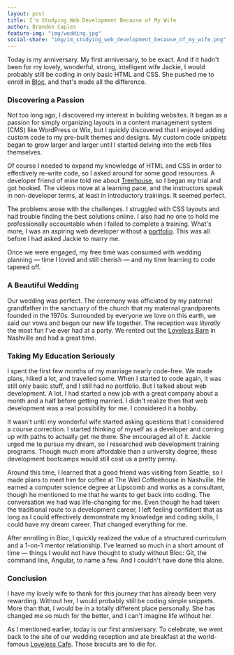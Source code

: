 ```yaml
---
layout: post
title: I'm Studying Web Development Because of My Wife
author: Brandon Caples
feature-img: "img/wedding.jpg"
social-share: "img/im_studying_web_development_because_of_my_wife.png"
---
```


Today is my anniversary. My first anniversary, to be exact. And if it hadn't been for my lovely, wonderful, strong, intelligent wife Jackie, I would probably still be coding in only basic HTML and CSS. She pushed me to enroll in <a href="https://www.bloc.io/" target="_blank">Bloc</a>, and that's made all the difference.

### Discovering a Passion

Not too long ago, I discovered my interest in building websites. It began as a passion for simply organizing layouts in a content management system (CMS) like WordPress or Wix, but I quickly discovered that I enjoyed adding custom code to my pre-built themes and designs. My custom code snippets began to grow larger and larger until I started delving into the web files themselves.

Of course I needed to expand my knowledge of HTML and CSS in order to effectively re-write code, so I asked around for some good resources. A developer friend of mine told me about <a href="https://teamtreehouse.com/" target="_blank">Treehouse</a>, so I began my trial and got hooked. The videos move at a learning pace, and the instructors speak in non-developer terms, at least in introductory trainings. It seemed perfect.

The problems arose with the challenges. I struggled with CSS layouts and had trouble finding the best solutions online. I also had no one to hold me professionally accountable when I failed to complete a training. What's more, I was an aspiring web developer without a [portfolio](http://brandoncaples.com/). This was all before I had asked Jackie to marry me.

Once we were engaged, my free time was consumed with wedding planning &mdash;
 time I loved and still cherish &mdash; and my time learning to code tapered off.

### A Beautiful Wedding

Our wedding was perfect. The ceremony was officiated by my paternal grandfather in the sanctuary of the church that my maternal grandparents founded in the 1970s. Surrounded by everyone we love on this earth, we said our vows and began our new life together. The reception was <em>literally</em> the most fun I've ever had at a party. We rented out the <a href="https://www.lovelessevents.com/barn" target="_blank">Loveless Barn</a> in Nashville and had a great time.

### Taking My Education Seriously

I spent the first few months of my marriage nearly code-free. We made plans, hiked a lot, and travelled some. When I started to code again, it was still only basic stuff, and I still had no portfolio. But I talked about web development. A lot. I had started a new job with a great company about a month and a half before getting married. I didn't realize then that web development was a real possibility for me. I considered it a hobby.

It wasn't until my wonderful wife started asking questions that I considered a course correction. I started thinking of myself as a developer and coming up with paths to actually get me there. She encouraged all of it. Jackie urged me to pursue my dream, so I researched web development training programs. Though much more affordable than a university degree, these development bootcamps would still cost us a pretty penny.

Around this time, I learned that a good friend was visiting from Seattle, so I made plans to meet him for coffee at The Well Coffeehouse in Nashville. He earned a computer science degree at Lipscomb and works as a consultant, though he mentioned to me that he wants to get back into coding. The conversation we had was life-changing for me. Even though he had taken the traditional route to a development career, I left feeling confident that as long as I could effectively demonstrate my knowledge and coding skills, I could have my dream career. That changed everything for me.

After enrolling in Bloc, I quickly realized the value of a structured curriculum and a 1-on-1 mentor relationship. I've learned so much in a short amount of time &mdash; things I would not have thought to study without Bloc: Git, the command line, Angular, to name a few. And I couldn't have done this alone.

### Conclusion

I have my lovely wife to thank for this journey that has already been very rewarding. Without her, I would probably still be coding simple snippets. More than that, I would be in a totally different place personally. She has changed me so much for the better, and I can't imagine life without her.

As I mentioned earlier, today is our first anniversary. To celebrate, we went back to the site of our wedding reception and ate breakfast at the world-famous <a href="https://www.lovelesscafe.com/" target="_blank">Loveless Cafe</a>. Those biscuits are to die for.